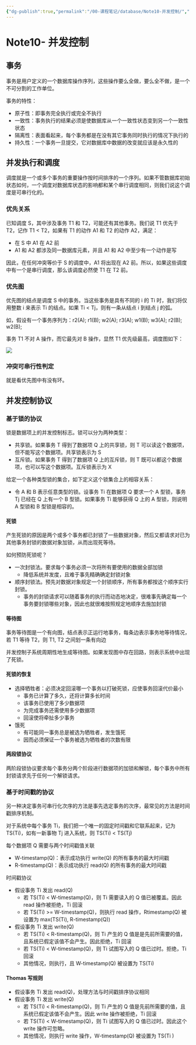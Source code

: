 ```yaml
---
{"dg-publish":true,"permalink":"/00-课程笔记/database/Note10-并发控制/","title":"Note10- 并发控制"}
---
```



# Note10- 并发控制

## 事务

事务是用户定义的一个数据库操作序列，这些操作要么全做，要么全不做，是一个不可分割的工作单位。

事务的特性：

- 原子性：即事务完全执行或完全不执行
- 一致性：事务执行的结果必须是使数据库从一个一致性状态变到另一个一致性状态
- 隔离性：表面看起来，每个事务都是在没有其它事务同时执行的情况下执行的
- 持久性：一个事务一旦提交，它对数据库中数据的改变就应该是永久性的

## 并发执行和调度

调度就是一个或多个事务的重要操作按时间排序的一个序列。如果不管数据库初始状态如何，一个调度对数据库状态的影响都和某个串行调度相同，则我们说这个调度是可串行化的。

### 优先关系

已知调度 S，其中涉及事务 T1 和 T2，可能还有其他事务。我们说 T1 优先于 T2，记作 T1 < T2，如果有 T1 的动作 A1 和 T2 的动作 A2，满足：

- 在 S 中 A1 在 A2 前
- A1 和 A2 都涉及同一数据库元素，并且 A1 和 A2 中至少有一个动作是写

因此，在任何冲突等价于 S 的调度中，A1 将出现在 A2 前。所以，如果这些调度中有一个是串行调度，那么该调度必然使 T1 在 T2 前。

### 优先图

优先图的结点是调度 S 中的事务。当这些事务是具有不同的 i 的 Ti 时，我们将仅用整数 i 来表示 Ti 的结点。如果 Ti < Tj，则有一条从结点 i 到结点 j 的弧。

如，假设有一个事务序列为：r2(A); r1(B); w2(A); r3(A); w1(B); w3(A); r2(B); w2(B);

事务 T1 不对 A 操作，而它最先对 B 操作，显然 T1 优先级最高，调度图如下：

![](https://kkcx.oss-cn-beijing.aliyuncs.com/img/image-20230529140413639.png)

### 冲突可串行性判定

就是看优先图中有没有环。

## 并发控制协议

### 基于锁的协议

锁是数据项上的并发控制标志。锁可以分为两种类型：

- 共享锁。如果事务 T 得到了数据项 Q 上的共享锁，则 T 可以读这个数据项，但不能写这个数据项。共享锁表示为 S
- 互斥锁。如果事务 T 得到了数据项 Q 上的互斥锁，则 T 既可以都这个数据项，也可以写这个数据项。互斥锁表示为 X

给定一个各种类型锁的集合，如下定义这个锁集合上的相容关系：

- 令 A 和 B 表示任意类型的锁。设事务 Ti 在数据项 Q 要求一个 A 型锁，事务 Tj 已经在 Q 上有一个 B 型锁。如果事务 Ti 能够获得 Q 上的 A 型锁，则说明 A 型锁和 B 型锁是相容的。

#### 死锁

产生死锁的原因是两个或多个事务都已封锁了一些数据对象，然后又都请求对已为其他事务封锁的数据对象加锁，从而出现死等待。

如何预防死锁呢？

- 一次封锁法。要求每个事务必须一次将所有要使用的数据全部加锁
  - 降低系统并发度，且难于事先精确确定封锁对象
- 顺序封锁法。预先对数据对象规定一个封锁顺序，所有事务都按这个顺序实行封锁。
  - 事务的封锁请求可以随着事务的执行而动态地决定，很难事先确定每一个事务要封锁哪些对象，因此也就很难按照规定地顺序去施加封锁

#### 等待图

事务等待图是一个有向图，结点表示正运行地事务，每条边表示事务地等待情况，若 T1 等待 T2，则 T1,    T2 之间划一条有向边

并发控制子系统周期性地生成等待图。如果发现图中存在回路，则表示系统中出现了死锁。

#### 死锁的恢复

- 选择牺牲者：必须决定回滚哪一个事务以打破死锁，应使事务回滚代价最小
  - 事务已计算了多久，还将计算多长时间
  - 该事务已使用了多少数据项
  - 为完成事务还需使用多少数据项
  - 回滚使将牵扯多少事务
- 饿死
  - 有可能同一事务总是被选为牺牲者，发生饿死
  - 因而必须保证一个事务被选为牺牲者的次数有限

#### 两段锁协议

两阶段锁协议要求每个事务分两个阶段进行数据项的加锁和解锁，每个事务中所有封锁请求先于任何一个解锁请求。

### 基于时间戳的协议

另一种决定事务可串行化次序的方法是事先选定事务的次序，最常见的方法是时间戳排序机制。

对于系统中每个事务 Ti，我们把一个唯一的固定时间戳和它联系起来，记为 TS(Ti)，如有一新事物 Tj 进入系统，则 TS(Ti) < TS(Tj)

每个数据项 Q 需要与两个时间戳值关联

- W-timestamp(Q)：表示成功执行 write(Q) 的所有事务的最大时间戳
- R-timestamp(Q)：表示成功执行 read(Q) 的所有事务的最大时间戳

时间戳协议

- 假设事务 Ti 发出 read(Q)
  - 若 TS(Ti) < W-timestamp(Q)，则 Ti 需要读入的 Q 值已被覆盖。因此 read 操作被拒绝，Ti 回滚
  - 若 TS(Ti) >= W-timestamp(Q)，则执行 read 操作，Rtimestamp(Q) 被设置为 max(TS(Ti), R-timestamp(Q))
- 假设事务 Ti 发出 write(Q)
  - 若 TS(Ti) < R-timestamp(Q)，则 Ti 产生的 Q 值是是先前所需要的值，且系统已假定该值不会产生。因此拒绝，Ti 回滚
  - 若 TS(Ti) < W-timestamp(Q)，则 Ti 试图写入的 Q 值已过时。拒绝，Ti 回滚
  - 其他情况，则执行，且 W-timestamp(Q) 被设置为 TS(Ti)

#### Thomas 写规则

- 假设事务 Ti 发出 read(Q)，处理方法与时间戳排序协议相同
- 假设事务 Ti 发出 write(Q)
  - 若 TS(Ti) < R-timestamp(Q)，则 Ti 产生的 Q 值是先前所需要的值，且系统已假定该值不会产生。因此 write 操作被拒绝，Ti 回滚
  - 若 TS(Ti) < W-timestamp(Q)，则 Ti 试图写入的 Q 值已过时。因此这个 write 操作可忽略。
  - 其他情况，则执行 write 操作，W-timestamp(Q) 被设置为 TS(Ti )
